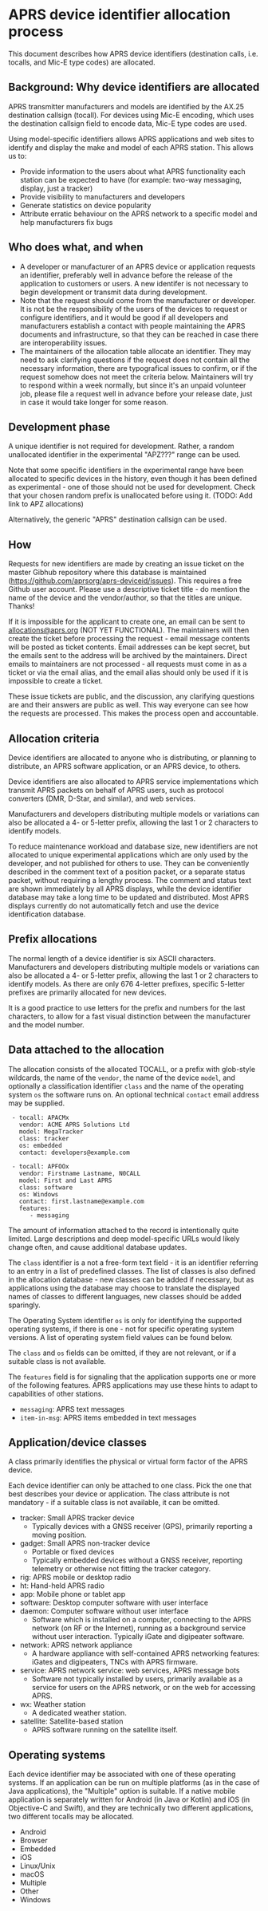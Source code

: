 
APRS device identifier allocation process
=============================================

This document describes how APRS device identifiers (destination calls, i.e.
tocalls, and Mic-E type codes) are allocated.


Background: Why device identifiers are allocated
---------------------------------------------------

APRS transmitter manufacturers and models are identified by the AX.25
destination callsign (tocall).  For devices using Mic-E encoding, which uses
the destination callsign field to encode data, Mic-E type codes are used.

Using model-specific identifiers allows APRS applications and web sites to
identify and display the make and model of each APRS station.  This allows
us to:

* Provide information to the users about what APRS functionality each
  station can be expected to have
  (for example: two-way messaging, display, just a tracker)
* Provide visibility to manufacturers and developers
* Generate statistics on device popularity
* Attribute erratic behaviour on the APRS network to a specific model
  and help manufacturers fix bugs


Who does what, and when
--------------------------

* A developer or manufacturer of an APRS device or application requests an
  identifier, preferably well in advance before the release of the
  application to customers or users.  A new identifer is not necessary to
  begin development or transmit data during development.
* Note that the request should come from the manufacturer or developer.
  It is not be the responsibility of the users of the devices to request or
  configure identifiers, and it would be good if all developers and
  manufacturers establish a contact with people maintaining the APRS
  documents and infrastructure, so that they can be reached in case there
  are interoperability issues.
* The maintainers of the allocation table allocate an identifier. They may
  need to ask clarifying questions if the request does not contain all the
  necessary information, there are typografical issues to confirm, or if the
  request somehow does not meet the criteria below.  Maintainers will try to
  respond within a week normally, but since it's an unpaid volunteer job,
  please file a request well in advance before your release date, just in
  case it would take longer for some reason.


Development phase
--------------------

A unique identifier is not required for development.  Rather, a random
unallocated identifier in the experimental "APZ???" range can be used.

Note that some specific identifiers in the experimental range have been
allocated to specific devices in the history, even though it has been
defined as experimental - one of those should not be used for development.
Check that your chosen random prefix is unallocated before using it.
(TODO: Add link to APZ allocations)

Alternatively, the generic "APRS" destination callsign can be used.


How
------

Requests for new identifiers are made by creating an issue ticket on the
master Gibhub repository where this database is maintained
(https://github.com/aprsorg/aprs-deviceid/issues).  This requires a free
Github user account.  Please use a descriptive ticket title - do mention
the name of the device and the vendor/author, so that the titles are unique.
Thanks!

If it is impossible for the applicant to create one, an email can be sent to
allocations@aprs.org (NOT YET FUNCTIONAL).  The maintainers will then create
the ticket before processing the request - email message contents will be
posted as ticket contents.  Email addresses can be kept secret, but the
emails sent to the address will be archived by the maintainers.  Direct
emails to maintainers are not processed - all requests must come in as a
ticket or via the email alias, and the email alias should only be used if it
is impossible to create a ticket.

These issue tickets are public, and the discussion, any clarifying questions
are and their answers are public as well.  This way everyone can see how the
requests are processed.  This makes the process open and accountable.


Allocation criteria
----------------------

Device identifiers are allocated to anyone who is distributing, or planning
to distribute, an APRS software application, or an APRS device, to others.

Device identifiers are also allocated to APRS service implementations which
transmit APRS packets on behalf of APRS users, such as protocol converters
(DMR, D-Star, and similar), and web services.

Manufacturers and developers distributing multiple models or variations can
also be allocated a 4- or 5-letter prefix, allowing the last 1 or 2
characters to identify models.

To reduce maintenance workload and database size, new identifiers are not
allocated to unique experimental applications which are only used by the
developer, and not published for others to use.  They can be conveniently
described in the comment text of a position packet, or a separate status
packet, without requiring a lengthy process.  The comment and status text
are shown immediately by all APRS displays, while the device identifier
database may take a long time to be updated and distributed.  Most APRS
displays currently do not automatically fetch and use the device
identification database.


Prefix allocations
---------------------

The normal length of a device identifier is six ASCII characters.
Manufacturers and developers distributing multiple models or variations can
also be allocated a 4- or 5-letter prefix, allowing the last 1 or 2
characters to identify models.  As there are only 676 4-letter prefixes,
specific 5-letter prefixes are primarily allocated for new devices.

It is a good practice to use letters for the prefix and numbers for the last
characters, to allow for a fast visual distinction between the manufacturer
and the model number.


Data attached to the allocation
----------------------------------

The allocation consists of the allocated TOCALL, or a prefix with glob-style
wildcards, the name of the `vendor`, the name of the device `model`, and
optionally a classification identifier `class` and the name of the operating
system `os` the software runs on.  An optional technical `contact` email
address may be supplied.

     - tocall: APACMx
       vendor: ACME APRS Solutions Ltd
       model: MegaTracker
       class: tracker
       os: embedded
       contact: developers@example.com

     - tocall: APFOOx
       vendor: Firstname Lastname, N0CALL
       model: First and Last APRS
       class: software
       os: Windows
       contact: first.lastname@example.com
       features:
          - messaging

The amount of information attached to the record is intentionally quite
limited.  Large descriptions and deep model-specific URLs would likely
change often, and cause additional database updates.

The `class` identifier is a not a free-form text field - it is an identifier
referring to an entry in a list of predefined classes.  The list of classes
is also defined in the allocation database - new classes can be added if
necessary, but as applications using the database may choose to translate
the displayed names of classes to different languages, new classes should be
added sparingly.

The Operating System identifier `os` is only for identifying the supported
operating systems, if there is one - not for specific operating system
versions. A list of operating system field values can be found below.

The `class` and `os` fields can be omitted, if they are not relevant, or if
a suitable class is not available.

The `features` field is for signaling that the application supports one or
more of the following features. APRS applications may use these hints to
adapt to capabilities of other stations.

  * `messaging`: APRS text messages
  * `item-in-msg`: APRS items embedded in text messages


Application/device classes
-----------------------------

A class primarily identifies the physical or virtual form factor of the APRS
device.

Each device identifier can only be attached to one class.  Pick the one that
best describes your device or application.  The class attribute is not
mandatory - if a suitable class is not available, it can be omitted.

 * tracker: Small APRS tracker device
   - Typically devices with a GNSS receiver (GPS), primarily reporting a
     moving position.
 * gadget: Small APRS non-tracker device
   - Portable or fixed devices
   - Typically embedded devices without a GNSS receiver, reporting telemetry
     or otherwise not fitting the tracker category.
 * rig: APRS mobile or desktop radio
 * ht: Hand-held APRS radio
 * app: Mobile phone or tablet app
 * software: Desktop computer software with user interface
 * daemon: Computer software without user interface
   - Software which is installed on a computer, connecting to the APRS
     network (on RF or the Internet), running as a background service
     without user interaction.  Typically iGate and digipeater software.
 * network: APRS network appliance
   - A hardware appliance with self-contained APRS networking features:
     iGates and digipeaters, TNCs with APRS firmware.
 * service: APRS network service: web services, APRS message bots
   - Software not typically installed by users, primarily available as
     a service for users on the APRS network, or on the web for
     accessing APRS.
 * wx: Weather station
   - A dedicated weather station.
 * satellite: Satellite-based station
   - APRS software running on the satellite itself.


Operating systems
--------------------

Each device identifier may be associated with one of these operating
systems.  If an application can be run on multiple platforms (as in the case
of Java applications), the "Multiple" option is suitable.  If a native
mobile application is separately written for Android (in Java or Kotlin) and
iOS (in Objective-C and Swift), and they are technically two different
applications, two different tocalls may be allocated.

 - Android
 - Browser
 - Embedded
 - iOS
 - Linux/Unix
 - macOS
 - Multiple
 - Other
 - Windows

